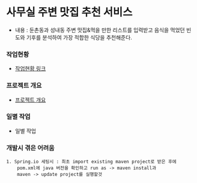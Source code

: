 # 사무실 주변 맛집 추천 서비스

- 내용 : 둔촌동과 성내동 주변 맛집&먹을 만한 리스트를 입력받고 음식을 먹었던 빈도와 기후를 분석하여 가장 적합한 식당을 추천해준다.


### 작업현황
   * [작업현황 링크](https://www.notion.so/936577a4bd8d4eac829c1c503295a77e)

### 프로젝트 개요
   * [프로젝트 개요](https://github.com/rlarudgkswkd/Foodies_Service/blob/master/info/%EA%B0%9C%EB%B0%9C_%EA%B0%9C%EC%9A%94.md)

### 일별 작업
   * 일별 작업


### 개발시 겪은 어려움

    1. Spring.io 세팅시 : 최초 import existing maven project로 받은 후에
        pom.xml에 java 버전을 확인하고 run as -> maven install과 
        maven -> update project를 실행할것
